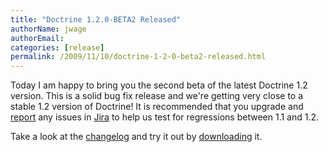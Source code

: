 ```yaml
---
title: "Doctrine 1.2.0-BETA2 Released"
authorName: jwage
authorEmail:
categories: [release]
permalink: /2009/11/10/doctrine-1-2-0-beta2-released.html
---
```

Today I am happy to bring you the second beta of the latest Doctrine 1.2
version. This is a solid bug fix release and we're getting very close to
a stable 1.2 version of Doctrine! It is recommended that you upgrade and
[report](https://www.doctrine-project.org/jira) any issues in
[Jira](https://www.doctrine-project.org/jira) to help us test for
regressions between 1.1 and 1.2.

Take a look at the
[changelog](https://www.doctrine-project.org/change_log/1_2_0_BETA2) and
try it out by [downloading](https://www.doctrine-project.org) it.
